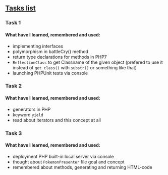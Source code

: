 ## [Tasks list](https://github.com/laFreeFall/BSA-17-PHP/blob/master/Tasks.md)

### Task 1
#### What have I learned, remembered and used:
- implementing interfaces
- polymorphism in battleCry() method
- return type declarations for methods in PHP7
- `ReflectionClass` to get Classname of the given object (prefered to use it instead of `get_class()` with `substr()` or something like that)
- launching PHPUnit tests via console 

### Task 2
#### What have I learned, remembered and used:
- generators in PHP
- keyword `yield`
- read about iterators and this concept at all

### Task 3
#### What have I learned, remembered and used:
- deployment PHP built-in local server via console
- thought about `PokemonPresenter` file goal and concept
- remembered about methods, generating and returning HTML-code 
